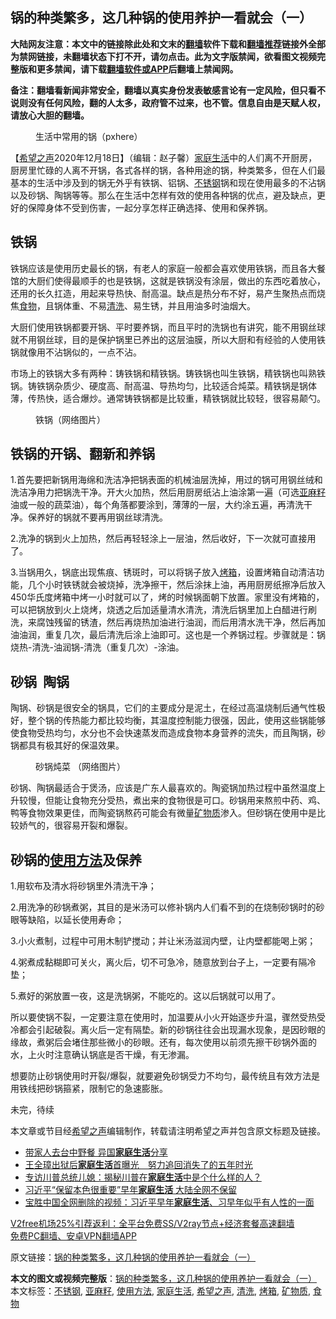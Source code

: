  <h2>锅的种类繁多，这几种锅的使用养护一看就会（一）</h2> <p class="notice"><b>大陆网友注意：本文中的链接除此处和文末的<a href="https://github.com/bannedbook/fanqiang" >翻墙</a>软件下载和<a href="https://github.com/killgcd/justmysocks/blob/master/README.md">翻墙推荐</a>链接外全部为禁网链接，未翻墙状态下打不开，请勿点击。此为文字版禁闻，欲看图文视频完整版和更多禁闻，请下载<a href="https://github.com/bannedbook/fanqiang">翻墙软件或APP</a>后翻墙上禁闻网。</p><p>备注：翻墙看新闻非常安全，翻墙以真实身份发表敏感言论有一定风险，但只看不说则没有任何风险，翻的人太多，政府管不过来，也不管。信息自由是天赋人权，请放心大胆的翻墙。</b></p>  <div class="entry"> <figure><figcaption>生活中常用的锅（pxhere）</figcaption></figure> <p>【<span class='wp_keywordlink_affiliate'><a href="https://www.soundofhope.org" title="希望之声" target="_blank">希望之声</a></span>2020年12月18日】（编辑：赵子馨）<a href="https://www.bannedbook.org/bnews/tag/%E5%AE%B6%E5%BA%AD%E7%94%9F%E6%B4%BB/" class="st_tag internal_tag" rel="tag" title="标签 家庭生活 下的日志">家庭生活</a>中的人们离不开厨房，厨房里忙碌的人离不开锅，各式各样的锅，各种用途的锅，种类繁多，但在人们最基本的生活中涉及到的锅无外乎有铁锅、铝锅、<a href="https://www.bannedbook.org/bnews/tag/%E4%B8%8D%E9%94%88%E9%92%A2/" class="st_tag internal_tag" rel="tag" title="标签 不锈钢 下的日志">不锈钢</a>锅和现在使用最多的不沾锅以及砂锅、陶锅等等。那么在生活中怎样有效的使用各种锅的优点，避及缺点，更好的保障身体不受到伤害，一起分享怎样正确选择、使用和保养锅。</p> <h2><strong>铁锅</strong></h2> <p>铁锅应该是使用历史最长的锅，有老人的家庭一般都会喜欢使用铁锅，而且各大餐馆的大厨们使得最顺手的也是铁锅，这就是铁锅没有涂层，做出的东西吃着放心，还用的长久扛造，用起来导热快、耐高温。缺点是热分布不好，易产生聚热点而烧焦<a href="https://www.bannedbook.org/bnews/tag/%e9%a3%9f%e7%89%a9/" class="st_tag internal_tag" rel="tag" title="标签 食物 下的日志">食物</a>，且锅体重、不易<a href="https://www.bannedbook.org/bnews/tag/%E6%B8%85%E6%B4%97/" class="st_tag internal_tag" rel="tag" title="标签 清洗 下的日志">清洗</a>、易生锈，并且用油多时油烟大。</p> <p>大厨们使用铁锅都要开锅、平时要养锅，而且平时的洗锅也有讲究，能不用钢丝球就不用钢丝球，目的是保护锅里已养出的这层油膜，所以大厨和有经验的人使用铁锅就像用不沾锅似的，一点不沾。</p> <p>市场上的铁锅大多有两种：铸铁锅和精铁锅。铸铁锅也叫生铁锅，精铁锅也叫熟铁锅。铸铁锅杂质少、硬度高、耐高温、导热均匀，比较适合炖菜。精铁锅是锅体薄，传热快，适合爆炒。通常铸铁锅都是比较重，精铁锅就比较轻，很容易颠勺。</p>  <figure><figcaption>铁锅（网络图片）</figcaption></figure> <h2><strong>铁锅的开锅、翻新和养锅</strong></h2> <p>1.首先要把新锅用海绵和洗洁净把锅表面的机械油层洗掉，用过的锅可用钢丝绒和洗洁净用力把锅洗干净。开大火加热，然后用厨房纸沾上油涂第一遍（可选<a href="https://www.bannedbook.org/bnews/tag/%E4%BA%9A%E9%BA%BB%E7%B1%BD/" class="st_tag internal_tag" rel="tag" title="标签 亚麻籽 下的日志">亚麻籽</a>油或一般的蔬菜油），每个角落都要涂到，薄薄的一层，大约涂五遍，再清洗干净。保养好的锅就不要再用钢丝球清洗。</p> <p>2.洗净的锅到火上加热，然后再轻轻涂上一层油，然后收好，下一次就可直接用了。</p> <p>3.当锅用久，锅底出现焦痕、锈斑时，可以将锅子放入<a href="https://www.bannedbook.org/bnews/tag/%E7%83%A4%E7%AE%B1/" class="st_tag internal_tag" rel="tag" title="标签 烤箱 下的日志">烤箱</a>，设置烤箱自动清洁功能，几个小时铁锈就会被烧掉，洗净擦干，然后涂抹上油，再用厨房纸擦净后放入450华氏度烤箱中烤一小时就可以了，烤的时候锅面朝下放置。家里没有烤箱的，可以把锅放到火上烧烤，烧透之后加适量清水清洗，清洗后锅里加上白醋进行刷洗，来腐蚀残留的锈渣，然后再烧热加油进行油润，而后用清水洗干净，然后再加油油润，重复几次，最后清洗后涂上油即可。这也是一个养锅过程。步骤就是：锅烧热-清洗-油润锅-清洗（重复几次）-涂油。</p> <h2><strong>砂锅  陶锅</strong></h2> <p>陶锅、砂锅是很安全的锅具，它们的主要成分是泥土，在经过高温烧制后通气性极好，整个锅的传热能力都比较均衡，其温度控制能力很强，因此，使用这些锅能够使食物受热均匀，水分也不会快速蒸发而造成食物本身营养的流失，而且陶锅，砂锅都具有极其好的保温效果。</p>  <figure><figcaption>砂锅炖菜 （网络图片）</figcaption></figure> <p>砂锅、陶锅最适合于煲汤，应该是广东人最喜欢的。陶瓷锅加热过程中虽然温度上升较慢，但能让食物充分受热，煮出来的食物很是可口。砂锅用来熬煎中药、鸡、鸭等食物效果更佳，而陶瓷锅熬药可能会有微量<a href="https://www.bannedbook.org/bnews/tag/%E7%9F%BF%E7%89%A9%E8%B4%A8/" class="st_tag internal_tag" rel="tag" title="标签 矿物质 下的日志">矿物质</a>渗入。但砂锅在使用中是比较娇气的，很容易开裂和爆裂。</p> <h2><strong>砂锅的<a href="https://www.bannedbook.org/bnews/tag/%E4%BD%BF%E7%94%A8%E6%96%B9%E6%B3%95/" class="st_tag internal_tag" rel="tag" title="标签 使用方法 下的日志">使用方法</a>及保养</strong></h2> <p>1.用软布及清水将砂锅里外清洗干净；</p> <p>2.用洗净的砂锅煮粥，其目的是米汤可以修补锅内人们看不到的在烧制砂锅时的砂眼等缺陷，以延长使用寿命；</p> <p>3.小火煮制，过程中可用木制铲搅动；并让米汤滋润内壁，让内壁都能喝上粥；</p>  <p>4.粥煮成黏糊即可关火，离火后，切不可急冷，随意放到台子上，一定要有隔冷垫；</p> <p>5.煮好的粥放置一夜，这是洗锅粥，不能吃的。这以后锅就可以用了。</p> <p>所以要使锅不裂，一定要注意在使用时，加温要从小火开始逐步升温，骤然受热受冷都会引起破裂。离火后一定有隔垫。新的砂锅往往会出现漏水现象，是因砂眼的缘故，煮粥后会堵住那些微小的砂眼。还有，每次使用以前须先擦干砂锅外面的水，上火时注意确认锅底是否干燥，有无渗漏。</p> <p>想要防止砂锅使用时开裂/爆裂，就要避免砂锅受力不均匀，最传统且有效方法是用铁线把砂锅箍紧，限制它的急速膨胀。</p>  <p>未完，待续</p> <p>本文章或节目经<a href="https://www.bannedbook.org/bnews/tag/%e5%b8%8c%e6%9c%9b%e4%b9%8b%e5%a3%b0/" class="st_tag internal_tag" rel="tag" title="标签 希望之声 下的日志">希望之声</a>编辑制作，转载请注明希望之声并包含原文标题及链接。</p> <ul class='op-related-articles' title='相关阅读'> <li><a href='https://www.bannedbook.org/bnews/taiwannews/20201017/1415452.html' target='_blank'>带家人去台中野餐 异国<b>家庭生活</b>分享</a></li> <li><a href='https://www.bannedbook.org/bnews/headline/20200802/1373657.html' target='_blank'>王全璋出狱后<b>家庭生活</b>首曝光　努力追回消失了的五年时光</a></li> <li><a href='https://www.bannedbook.org/bnews/cbnews/20200430/1319563.html' target='_blank'>专访川普总统儿媳：揭秘川普在<b>家庭生活</b>中是个什么样的人？</a></li> <li><a href='https://www.bannedbook.org/bnews/topimagenews/20200323/1298686.html' target='_blank'>习近平“保留本色很重要”早年<b>家庭生活</b> 大陆全网不保留</a></li> <li><a href='https://www.bannedbook.org/bnews/bannedvideo/20200321/1297654.html' target='_blank'>宝胜中国全网删除的视频：习近平早年<b>家庭生活</b>、习早年似乎有人性的一面</a></li> </ul> <p class="texttj"> <a href="https://github.com/bannedbook/fanqiang/wiki/V2ray%E6%9C%BA%E5%9C%BA" target="_blank">V2free机场25%引荐返利：全平台免费SS/V2ray节点+经济套餐高速翻墙</a><br/> <a href="https://github.com/bannedbook/fanqiang/wiki/%E7%A6%81%E9%97%BB%E7%BD%91%E5%AE%89%E5%8D%93%E7%BF%BB%E5%A2%99%E6%96%B0%E9%97%BBAPP" target="_blank">免费PC翻墙、安卓VPN翻墙APP</a></p><p>原文链接：<a class="src_link"  href="https://www.soundofhope.org/post/455077" target="_blank">锅的种类繁多，这几种锅的使用养护一看就会（一）</a></p><a name='sharetosocial'></a>       <div><b>本文的图文或视频完整版</b>：<a href='https://www.bannedbook.org/bnews/comments/20201219/1450945.html'>锅的种类繁多，这几种锅的使用养护一看就会（一）</a></div>  </div><!--END ENTRY--> <div class="postfooter"> <div>本文标签：<a href="https://www.bannedbook.org/bnews/tag/%E4%B8%8D%E9%94%88%E9%92%A2/" rel="tag">不锈钢</a>, <a href="https://www.bannedbook.org/bnews/tag/%E4%BA%9A%E9%BA%BB%E7%B1%BD/" rel="tag">亚麻籽</a>, <a href="https://www.bannedbook.org/bnews/tag/%E4%BD%BF%E7%94%A8%E6%96%B9%E6%B3%95/" rel="tag">使用方法</a>, <a href="https://www.bannedbook.org/bnews/tag/%E5%AE%B6%E5%BA%AD%E7%94%9F%E6%B4%BB/" rel="tag">家庭生活</a>, <a href="https://www.bannedbook.org/bnews/tag/%e5%b8%8c%e6%9c%9b%e4%b9%8b%e5%a3%b0/" rel="tag">希望之声</a>, <a href="https://www.bannedbook.org/bnews/tag/%E6%B8%85%E6%B4%97/" rel="tag">清洗</a>, <a href="https://www.bannedbook.org/bnews/tag/%E7%83%A4%E7%AE%B1/" rel="tag">烤箱</a>, <a href="https://www.bannedbook.org/bnews/tag/%E7%9F%BF%E7%89%A9%E8%B4%A8/" rel="tag">矿物质</a>, <a href="https://www.bannedbook.org/bnews/tag/%e9%a3%9f%e7%89%a9/" rel="tag">食物</a></div>  </div><!--END POSTFOOTER--> 